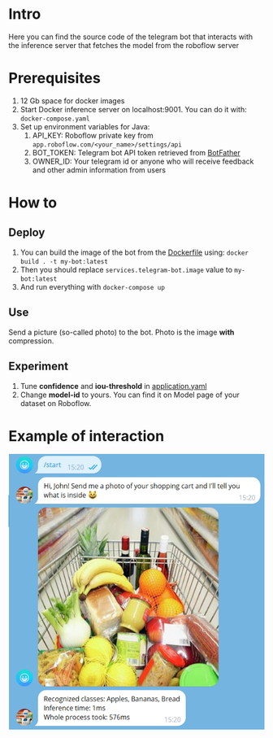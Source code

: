 # Intro

Here you can find the source code of the telegram bot that interacts with the inference server that fetches the model from the roboflow server

# Prerequisites
1. 12 Gb space for docker images
2. Start Docker inference server on localhost:9001. 
You can do it with: ```docker-compose.yaml```
3. Set up environment variables for Java:
   1. API_KEY: Roboflow private key from ```app.roboflow.com/<your_name>/settings/api```
   2. BOT_TOKEN: Telegram bot API token retrieved from [BotFather](https://t.me/BotFather)
   3. OWNER_ID: Your telegram id or anyone who will receive feedback and other admin information from users

# How to

## Deploy

1. You can build the image of the bot from the [Dockerfile](Dockerfile) using: ```docker build . -t my-bot:latest```
2. Then you should replace ```services.telegram-bot.image``` value to  ```my-bot:latest```
3. And run everything with ```docker-compose up```

## Use

Send a picture (so-called photo) to the bot. Photo is the image **with** compression.

## Experiment

1. Tune **confidence** and **iou-threshold** in [application.yaml](src/main/resources/application.yaml)
2. Change **model-id** to yours. You can find it on Model page of your dataset on Roboflow.


# Example of interaction

![example](example.png "example")




